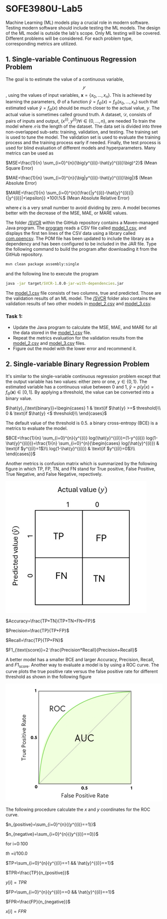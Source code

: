 # SOFE3980U-Lab5

Machine Learning (ML) models play a crucial role in modern software. Testing modern software should include testing the ML models. The design of the ML model is outside the lab's scope. Only ML testing will be covered. Different problems will be considered. For each problem type, corresponding metrics are utilized.

## 1. Single-variable Continuous Regression Problem

The goal is to estimate the value of a continuous variable, $$𝑦$$, using the values of input variables, $`\mathbf{x}=\{x_{0},...,x_{n}\}`$. This is achieved by learning the parameters, $\Theta$ of a function $\hat{y}=f_{\Theta}(x)=f_{\Theta}(x_{0},...,x_{n})$ such that estimated value $\hat{y}=f_{\Theta}(x)$ should be much closer to the actual value, $y$. The actual value is sometimes called ground truth. A dataset, $`\mathcal{D}`$, consists of pairs of inputs and output, $`(x^{(i)},y^{(i)}) \forall i \in \{ 0,...,n \}`$, are needed To train the model where $𝑛$ is the length of the dataset. The data set is divided into three non-overlapped sub-sets: training, validation, and testing. The training set is used to tune the model. The validation set is used to evaluate the training process and the training process early if needed. Finally, the test process is used for blind evaluation of different models and hyperparameters. Many metrics can be used as

$MSE=\frac{1}{n} \sum_{i=0}^{n}{\big(y^{(i)}-\hat{y}^{(i)}\big)^2}$      (Mean Square Error)

$`MAE=\frac{1}{n} \sum_{i=0}^{n}{\big|y^{(i)}-\hat{y}^{(i)}\big|}`$      (Mean Absolute Error)

$`MARE=\frac{1}{n} \sum_{i=0}^{n}{\frac{|y^{(i)}-\hat{y}^{(i)}|}{|y^{(i)}|+\epsilon}} *100\%`$      (Mean Absolute Relative Error)

where $\epsilon$ is a very small number to avoid dividing by zero. A model becomes better with the decrease of the MSE, MAE, or MARE values.

The folder [/SVCR](/SVCR) within the GitHub repository contains a Maven-managed Java program. The [program](/SVCR/src/main/java/com/ontariotechu/sofe3980U/App.java) reads a CSV file called [model_1.csv](/SVCR/model_1.csv), and displays the first ten lines of the CSV data using a library called [com.opencsv](https://www.geeksforgeeks.org/reading-csv-file-java-using-opencsv/). The POM file has been updated to include the library as a dependency and has been configured to be included in the JAR file. Type the following command to build the program after downloading it from the GitHub repository.
``` cmd
mvn clean package assembly:single
```
and the following line to execute the program
```cmd
java -jar target/SVCR-1.0.0-jar-with-dependencies.jar
```
The [model_1.csv](/SVCR/model_1.csv) file consists of two columns, true and predicted. Those are the validation results of an ML model. The [/SVCR](/SVCR) folder also contains the validation results of two other models in [model_2.csv](/SVCR/model_2.csv) and  [model_3.csv](/SVCR/model_3.csv).

### Task 1:
* Update the Java program to calculate the MSE, MAE, and MARE for all the data stored in the [model_1.csv](/SVCR/model_1.csv) file.
* Repeat the metrics evaluation for the validation results from the [model_2.csv](/SVCR/model_2.csv) and [model_3.csv](/SVCR/model_3.csv) files.
* Figure out the model with the lower error and recommend it.
  
## 2. Single-variable Binary Regression Problem
It's similar to the single-variable continuous regression problem except that the output variable has two values: either zero or one,  $`y \in \{0,1\}`$. The estimated variable has a continuous value between 0 and 1, $`\hat{y}=p(y|x)=f_{\Theta}(\mathbf{x}) \in [0,1]`$. By applying a threshold, the value can be converted into a binary value.

$`\hat{y}_{\text{binary}}=\begin{cases}
      1 & \text{if $\hat{y} >=$ threshold}\\
      0 & \text{if $\hat{y} <$ threshold}\\
    \end{cases}`$
    
The default value of the threshold is 0.5. a binary cross-entropy (BCE) is a metrics to evaluate the model.

$`BCE=\frac{1}{n} \sum_{i=0}^{n}{y^{(i)} log(\hat{y}^{(i)})+(1-y^{(i)}) log(1-\hat{y}^{(i)})}=\frac{1}{n} \sum_{i=0}^{n}{\begin{cases}
      log(\hat{y}^{(i)}) & \text{if $y^{(i)}=1$}\\
      log(1-\hat{y}^{(i)}) & \text{if $y^{(i)}=0$}\\
    \end{cases}}`$

Another metrics is confusion matrix which is summarized by the following figure in which TP, FP, TN, and FN stand for True positive, False Positive, True Negative, and False Negative, repectively.

![](images/confusion_matrix.jpg)  

$`Accuracy=\frac{TP+TN}{TP+TN+FN+FP}`$

$`Precision=\frac{TP}{TP+FP}`$

$`Recall=\frac{TP}{TP+FN}`$

$`F1_{\text{score}}=2 \frac{Precision*Recall}{Precision+Recall}`$

A better model has a smaller BCE and larger Accuracy, Precision, Recall, and $F1_{\text{score}}$. Another way to evaluate a model is by using a ROC curve. The curve plots the true positive rate versus the false positive rate for different threshold as shown in the following figure

![](images/AUC-ROC.png)  

The following procedure calculate the $x$ and $y$ coordinates for the ROC curve.

$`n_{positive}=\sum_{i=0}^{n}{(y^{(i)}==1)}`$

$`n_{negative}=\sum_{i=0}^{n}{(y^{(i)}==0)}`$

for i=0:100

  $th$ =i/100.0
  
  $`TP=\sum_{i=0}^{n}{y^{(i)}==1 &&  \hat{y}^{(i)}==1}`$
  
  $`TPR=\frac{TP}{n_{positive}}`$
  
  $y[i]=TPR$
  
  $`FP=\sum_{i=0}^{n}{y^{(i)}==0 &&  \hat{y}^{(i)}==1}`$
  
  $`FPR=\frac{FP}{n_{negative}}`$
  
  $x[i]=FPR$
